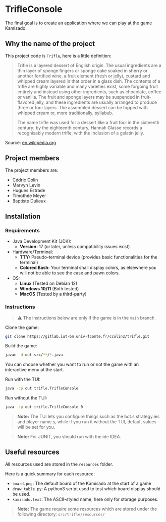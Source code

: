 # TrifleConsole

The final goal is to create an application where we can play at the game Kamisado.

## Why the name of the project

This project code is `Trifle`, here is a little definition:
> Trifle is a layered dessert of English origin. The usual ingredients are a thin layer of sponge fingers or sponge cake soaked in sherry or another fortified wine, a fruit element (fresh or jelly), custard and whipped cream layered in that order in a glass dish. The contents of a trifle are highly variable and many varieties exist, some forgoing fruit entirely and instead using other ingredients, such as chocolate, coffee or vanilla. The fruit and sponge layers may be suspended in fruit-flavored jelly, and these ingredients are usually arranged to produce three or four layers. The assembled dessert can be topped with whipped cream or, more traditionally, syllabub.
> 
> The name trifle was used for a dessert like a fruit fool in the sixteenth century; by the eighteenth century, Hannah Glasse records a recognisably modern trifle, with the inclusion of a gelatin jelly. 

Source: [en.wikipedia.org](https://en.wikipedia.org/wiki/Trifle)

## Project members

The project members are:
- Cédric Colin
- Marvyn Levin
- Hugues Estrade
- Timothée Meyer
- Baptiste Dulieux

## Installation

### Requirements

- Java Development Kit (JDK):
  - **Version:** 17 (or later, unless compatibility issues exist)
- Hardware/Terminal:
  - **TTY:** Pseudo-terminal device (provides basic functionalities for the terminal)
  - **Colored Bash:** Your terminal shall display colors, as elsewhere you will not be able to see the case and pawn colors.
- OS:
  - **Linux** (Tested on Debian 12)
  - **Windows 10/11** (Both tested)
  - **MacOS** (Tested by a third-party)

### Instructions

> ⚠️ The instructions below are only if the game is in the `main` branch.

Clone the game:
```bash
git clone https://gitlab.iut-bm.univ-fcomte.fr/ccolin2/trifle.git
```

Build the game:
```bash
javac -d out src/**/*.java
```

You can choose whether you want to run or not the game with an interactive menu at the start.

Run with the TUI:
```bash
java -cp out trifle.TrifleConsole
```

Run without the TUI:
```bash
java -cp out trifle.TrifleConsole 0
```

> **Note:** The TUI lets you configure things such as the bot.s strategy.ies and player name.s, while if you run it without the TUI, default values will be set for you.

> **Note:** For JUNIT, you should run with the ide IDEA.

## Useful resources

All resources used are stored in the `resources` folder.

Here is a quick summary for each resource:

- `board.png`: The default board of the Kamisado at the start of a game
- `draw_table.py`: A python3 script used to test which board display should be used.
- `kamisado.text`: The ASCII-styled name, here only for storage purposes.

> **Note:** The game require some resources which are stored under the following directory: `src/trifle/resources/`
